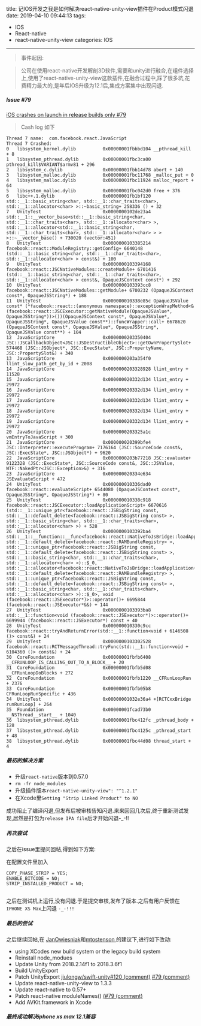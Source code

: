 title: 记IOS开发之我是如何解决react-native-unity-view插件在Product模式闪退
date: 2019-04-10 09:44:13
tags:
- IOS
- React-native
- react-native-unity-view
categories: IOS
---

>  事件起因:

> 公司在使用react-native开发解剖3D软件,需要和unity进行融合,在组件选择上,使用了react-native-unity-view这款插件,在融合过程中,踩了很多坑,花费精力最大的,是年后IOS升级为12.1后,集成方案集中出现闪退.

##### Issue #79
[iOS crashes on launch in release builds only #79](https://github.com/f111fei/react-native-unity-view/issues/79)

> Cash log 如下

```
Thread 7 name:  com.facebook.react.JavaScript
Thread 7 Crashed:
0   libsystem_kernel.dylib        	0x00000001fbbbd104 __pthread_kill + 8
1   libsystem_pthread.dylib       	0x00000001fbc3ca00 pthread_kill$VARIANT$armv81 + 296
2   libsystem_c.dylib             	0x00000001fbb14d78 abort + 140
3   libsystem_malloc.dylib        	0x00000001fbc11768 _malloc_put + 0
4   libsystem_malloc.dylib        	0x00000001fbc11924 malloc_report + 64
5   libsystem_malloc.dylib        	0x00000001fbc042d0 free + 376
6   libc++.1.dylib                	0x00000001fb1bf120 std::__1::basic_string<char, std::__1::char_traits<char>, std::__1::allocator<char> >::~basic_string+ 258336 () + 32
7   UnityTest                     	0x0000000102de23a4 std::__1::__vector_base<std::__1::basic_string<char, std::__1::char_traits<char>, std::__1::allocator<char> >, std::__1::allocator<std::__1::basic_string<char, std::__1::char_traits<char>, std::__1::allocator<char> > > >::~__vector_base() + 730020 (vector:451)
8   UnityTest                     	0x0000000103385214 facebook::react::ModuleRegistry::getConfig+ 6640148 (std::__1::basic_string<char, std::__1::char_traits<char>, std::__1::allocator<char> > const&) + 100
9   UnityTest                     	0x0000000103394168 facebook::react::JSCNativeModules::createModule+ 6701416 (std::__1::basic_string<char, std::__1::char_traits<char>, std::__1::allocator<char> > const&, OpaqueJSContext const*) + 292
10  UnityTest                     	0x0000000103393cc8 facebook::react::JSCNativeModules::getModule+ 6700232 (OpaqueJSContext const*, OpaqueJSString*) + 188
11  UnityTest                     	0x000000010338e85c OpaqueJSValue const* (*facebook::react::(anonymous namespace)::exceptionWrapMethod<&(facebook::react::JSCExecutor::getNativeModule(OpaqueJSValue*, OpaqueJSString*))>())(OpaqueJSContext const*, OpaqueJSValue*, OpaqueJSString*, OpaqueJSValue const**)::funcWrapper::call+ 6678620 (OpaqueJSContext const*, OpaqueJSValue*, OpaqueJSString*, OpaqueJSValue const**) + 104
12  JavaScriptCore                	0x0000000203350404 JSC::JSCallbackObject<JSC::JSDestructibleObject>::getOwnPropertySlot+ 574468 (JSC::JSObject*, JSC::ExecState*, JSC::PropertyName, JSC::PropertySlot&) + 340
13  JavaScriptCore                	0x0000000203a354f0 llint_slow_path_get_by_id + 2008
14  JavaScriptCore                	0x0000000203328928 llint_entry + 11528
15  JavaScriptCore                	0x000000020332d134 llint_entry + 29972
16  JavaScriptCore                	0x000000020332d134 llint_entry + 29972
17  JavaScriptCore                	0x000000020332d134 llint_entry + 29972
18  JavaScriptCore                	0x000000020332d134 llint_entry + 29972
19  JavaScriptCore                	0x000000020332d134 llint_entry + 29972
20  JavaScriptCore                	0x0000000203325a1c vmEntryToJavaScript + 300
21  JavaScriptCore                	0x000000020399bfe4 JSC::Interpreter::executeProgram+ 7176164 (JSC::SourceCode const&, JSC::ExecState*, JSC::JSObject*) + 9620
22  JavaScriptCore                	0x0000000203b77218 JSC::evaluate+ 9122328 (JSC::ExecState*, JSC::SourceCode const&, JSC::JSValue, WTF::NakedPtr<JSC::Exception>&) + 316
23  JavaScriptCore                	0x000000020334e634 JSEvaluateScript + 472
24  UnityTest                     	0x000000010336dad0 facebook::react::evaluateScript+ 6544080 (OpaqueJSContext const*, OpaqueJSString*, OpaqueJSString*) + 80
25  UnityTest                     	0x000000010338c918 facebook::react::JSCExecutor::loadApplicationScript+ 6670616 (std::__1::unique_ptr<facebook::react::JSBigString const, std::__1::default_delete<facebook::react::JSBigString const> >, std::__1::basic_string<char, std::__1::char_traits<char>, std::__1::allocator<char> >) + 528
26  UnityTest                     	0x0000000103392ba4 std::__1::__function::__func<facebook::react::NativeToJsBridge::loadApplication(std::__1::unique_ptr<facebook::react::RAMBundleRegistry, std::__1::default_delete<facebook::react::RAMBundleRegistry> >, std::__1::unique_ptr<facebook::react::JSBigString const, std::__1::default_delete<facebook::react::JSBigString const> >, std::__1::basic_string<char, std::__1::char_traits<char>, std::__1::allocator<char> >)::$_0, std::__1::allocator<facebook::react::NativeToJsBridge::loadApplication(std::__1::unique_ptr<facebook::react::RAMBundleRegistry, std::__1::default_delete<facebook::react::RAMBundleRegistry> >, std::__1::unique_ptr<facebook::react::JSBigString const, std::__1::default_delete<facebook::react::JSBigString const> >, std::__1::basic_string<char, std::__1::char_traits<char>, std::__1::allocator<char> >)::$_0>, void (facebook::react::JSExecutor*)>::operator()+ 6695844 (facebook::react::JSExecutor*&&) + 144
27  UnityTest                     	0x0000000103393ba8 std::__1::function<void (facebook::react::JSExecutor*)>::operator()+ 6699944 (facebook::react::JSExecutor*) const + 40
28  UnityTest                     	0x000000010330c9cc facebook::react::tryAndReturnError(std::__1::function<void + 6146508 ()> const&) + 24
29  UnityTest                     	0x0000000103302528 facebook::react::RCTMessageThread::tryFunc(std::__1::function<void + 6104360 ()> const&) + 24
30  CoreFoundation                	0x00000001fbfb6408 __CFRUNLOOP_IS_CALLING_OUT_TO_A_BLOCK__ + 20
31  CoreFoundation                	0x00000001fbfb5d08 __CFRunLoopDoBlocks + 272
32  CoreFoundation                	0x00000001fbfb1220 __CFRunLoopRun + 2376
33  CoreFoundation                	0x00000001fbfb05b8 CFRunLoopRunSpecific + 436
34  UnityTest                     	0x00000001032e36a4 +[RCTCxxBridge runRunLoop] + 264
35  Foundation                    	0x00000001fcad73b0 __NSThread__start__ + 1040
36  libsystem_pthread.dylib       	0x00000001fbc412fc _pthread_body + 128
37  libsystem_pthread.dylib       	0x00000001fbc4125c _pthread_start + 48
38  libsystem_pthread.dylib       	0x00000001fbc44d08 thread_start + 4

```
##### 最初的解决方案
- 升级`react-native`版本到0.57.0
- `rm -fr node_modules`
- 升级插件版本`react-native-unity-view": "^1.2.1"`
- 在Xcode里`Setting "Strip Linked Product" to NO`  

成功阻止了编译闪退,但发布后被审核告知闪退.来来回回几次后,终于重新测试发现,居然是打包为`release IPA file`后才开始闪退-_-!!

##### 再次尝试
之后在issue里提问回帖,得到如下方案:

在配置文件里加入


```
COPY_PHASE_STRIP = YES;
ENABLE_BITCODE = NO;
STRIP_INSTALLED_PRODUCT = NO;


```


之后在测试机上运行,没有闪退.于是提交审核,发布了版本.之后有用户反馈在`IPHONE XS Max`上闪退 ``-_-!!!``

##### 最后的尝试
之后继续回帖,在 [JanOwiesniak](https://github.com/JanOwiesniak)和[mtostenson ](https://github.com/mtostenson)的建议下,进行如下改动:


* using XCodes new build system or the legacy build system
* Reinstall node_modues 
* Update Unity from 2018.2.14f1 to 2018.3.6f1
* Build UnityExport
* Patch UnityExport [jiulongw/swift-unity#120 (comment)](https://github.com/jiulongw/swift-unity/pull/120#issuecomment-456315250) [#79 (comment)](https://github.com/f111fei/react-native-unity-view/issues/79#issuecomment-465819733)
* Update react-native-unity-view to 1.3.3
* Update react-native to 0.57+
* Patch react-native moduleNames() [(#79 (comment)](https://github.com/f111fei/react-native-unity-view/issues/79#issuecomment-465110101)
* Add AVKit.framework in Xcode


##### 最终成功解决iphone xs max 12.1兼容

